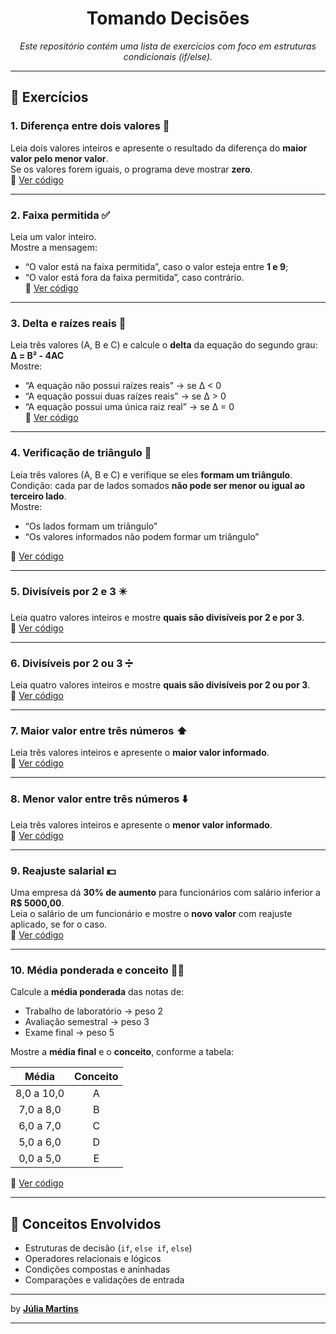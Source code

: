 <div align="center">

# Tomando Decisões  
*Este repositório contém uma lista de exercícios com foco em estruturas condicionais (if/else).*

</div>

---

## 🧩 Exercícios  

### 1. Diferença entre dois valores 🔢  
Leia dois valores inteiros e apresente o resultado da diferença do **maior valor pelo menor valor**.  
Se os valores forem iguais, o programa deve mostrar **zero**.  
🔗 [Ver código](https://github.com/Juuh07/Java-IFRSII/raw/refs/heads/main/Ex01.java)

---

### 2. Faixa permitida ✅  
Leia um valor inteiro.  
Mostre a mensagem:  
- “O valor está na faixa permitida”, caso o valor esteja entre **1 e 9**;  
- “O valor está fora da faixa permitida”, caso contrário.  
🔗 [Ver código](https://github.com/Juuh07/Java-IFRSII/raw/refs/heads/main/Ex02.java)

---

### 3. Delta e raízes reais 🧮  
Leia três valores (A, B e C) e calcule o **delta** da equação do segundo grau:  
**Δ = B² - 4AC**  
Mostre:  
- “A equação não possui raízes reais” → se Δ < 0  
- “A equação possui duas raízes reais” → se Δ > 0  
- “A equação possui uma única raiz real” → se Δ = 0  
🔗 [Ver código](https://github.com/Juuh07/Java-IFRSII/raw/refs/heads/main/Ex03.java)

---

### 4. Verificação de triângulo 📐
Leia três valores (A, B e C) e verifique se eles **formam um triângulo**.  
Condição: cada par de lados somados **não pode ser menor ou igual ao terceiro lado**.  
Mostre:  
- “Os lados formam um triângulo”  
- “Os valores informados não podem formar um triângulo”  

🔗 [Ver código](https://github.com/Juuh07/Java-IFRSII/raw/refs/heads/main/Ex04.java)

---

### 5. Divisíveis por 2 e 3 ✴️  
Leia quatro valores inteiros e mostre **quais são divisíveis por 2 e por 3**.  
🔗 [Ver código](https://github.com/Juuh07/Java-IFRSII/raw/refs/heads/main/Ex05.java)

---

### 6. Divisíveis por 2 ou 3 ➗  
Leia quatro valores inteiros e mostre **quais são divisíveis por 2 ou por 3**.  
🔗 [Ver código](https://github.com/Juuh07/Java-IFRSII/raw/refs/heads/main/Ex06.java)

---

### 7. Maior valor entre três números ⬆️  
Leia três valores inteiros e apresente o **maior valor informado**.  
🔗 [Ver código](https://github.com/Juuh07/Java-IFRSII/raw/refs/heads/main/Ex07.java)

---

### 8. Menor valor entre três números ⬇️  
Leia três valores inteiros e apresente o **menor valor informado**.  
🔗 [Ver código](https://github.com/Juuh07/Java-IFRSII/raw/refs/heads/main/Ex08.java)

---

### 9. Reajuste salarial 💵  
Uma empresa dá **30% de aumento** para funcionários com salário inferior a **R$ 5000,00**.  
Leia o salário de um funcionário e mostre o **novo valor** com reajuste aplicado, se for o caso.  
🔗 [Ver código](https://github.com/Juuh07/Java-IFRSII/raw/refs/heads/main/Ex09.java)

---

### 10. Média ponderada e conceito 🧑‍🎓  
Calcule a **média ponderada** das notas de:  
- Trabalho de laboratório → peso 2  
- Avaliação semestral → peso 3  
- Exame final → peso 5  

Mostre a **média final** e o **conceito**, conforme a tabela:

| Média | Conceito |
|:------:|:---------:|
| 8,0 a 10,0 | A |
| 7,0 a 8,0 | B |
| 6,0 a 7,0 | C |
| 5,0 a 6,0 | D |
| 0,0 a 5,0 | E |

🔗 [Ver código](https://github.com/Juuh07/Java-IFRSII/raw/refs/heads/main/Ex10.java)

---

## 🧠 Conceitos Envolvidos  
- Estruturas de decisão (`if`, `else if`, `else`)  
- Operadores relacionais e lógicos  
- Condições compostas e aninhadas  
- Comparações e validações de entrada  

---

by **[Júlia Martins](https://github.com/Juuh07)**  

---
